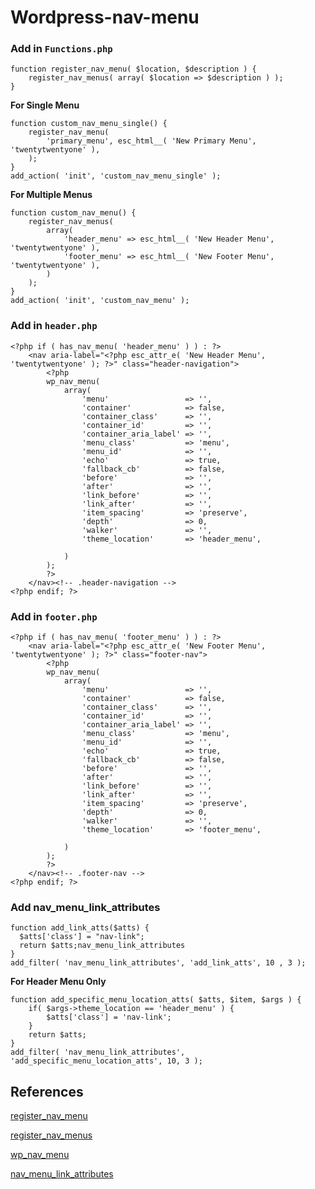 # Wordpress-nav-menu

### Add in ``Functions.php``
```
function register_nav_menu( $location, $description ) {
	register_nav_menus( array( $location => $description ) );
}
```
**For Single Menu**
```
function custom_nav_menu_single() {
	register_nav_menu(
		'primary_menu', esc_html__( 'New Primary Menu', 'twentytwentyone' ),
	);
}
add_action( 'init', 'custom_nav_menu_single' );
```
**For Multiple Menus**
```
function custom_nav_menu() {
	register_nav_menus(
		array(
			'header_menu' => esc_html__( 'New Header Menu', 'twentytwentyone' ),
			'footer_menu' => esc_html__( 'New Footer Menu', 'twentytwentyone' ),
		)
	);
}
add_action( 'init', 'custom_nav_menu' );
```

### Add in ``header.php``
```
<?php if ( has_nav_menu( 'header_menu' ) ) : ?>
	<nav aria-label="<?php esc_attr_e( 'New Header Menu', 'twentytwentyone' ); ?>" class="header-navigation">
		<?php 
		wp_nav_menu( 
			array( 
				'menu'                 => '',
				'container'            => false,
				'container_class'      => '',
				'container_id'         => '',
				'container_aria_label' => '',
				'menu_class'           => 'menu',
				'menu_id'              => '',
				'echo'                 => true,
				'fallback_cb'          => false,
				'before'               => '',
				'after'                => '',
				'link_before'          => '',
				'link_after'           => '',
				'item_spacing'         => 'preserve',
				'depth'                => 0,
				'walker'               => '',
				'theme_location'       => 'header_menu',

			) 
		); 
		?>
	</nav><!-- .header-navigation -->
<?php endif; ?>
```

### Add in ``footer.php``
```
<?php if ( has_nav_menu( 'footer_menu' ) ) : ?>
	<nav aria-label="<?php esc_attr_e( 'New Footer Menu', 'twentytwentyone' ); ?>" class="footer-nav">
		<?php 
		wp_nav_menu( 
			array( 
				'menu'                 => '',
				'container'            => false,
				'container_class'      => '',
				'container_id'         => '',
				'container_aria_label' => '',
				'menu_class'           => 'menu',
				'menu_id'              => '',
				'echo'                 => true,
				'fallback_cb'          => false,
				'before'               => '',
				'after'                => '',
				'link_before'          => '',
				'link_after'           => '',
				'item_spacing'         => 'preserve',
				'depth'                => 0,
				'walker'               => '',
				'theme_location'       => 'footer_menu',

			) 
		); 
		?>
	</nav><!-- .footer-nav -->
<?php endif; ?>
```

### Add nav_menu_link_attributes

```
function add_link_atts($atts) {
  $atts['class'] = "nav-link";
  return $atts;nav_menu_link_attributes
}
add_filter( 'nav_menu_link_attributes', 'add_link_atts', 10 , 3 );
```
**For Header Menu Only**
```
function add_specific_menu_location_atts( $atts, $item, $args ) {
	if( $args->theme_location == 'header_menu' ) {
		$atts['class'] = 'nav-link';
	}
	return $atts;
}
add_filter( 'nav_menu_link_attributes', 'add_specific_menu_location_atts', 10, 3 );
```

## References

[register_nav_menu](https://developer.wordpress.org/reference/functions/register_nav_menu/)

[register_nav_menus](https://developer.wordpress.org/reference/functions/register_nav_menus/)

[wp_nav_menu](https://developer.wordpress.org/reference/functions/wp_nav_menu/)

[nav_menu_link_attributes](https://developer.wordpress.org/reference/hooks/nav_menu_link_attributes/)
